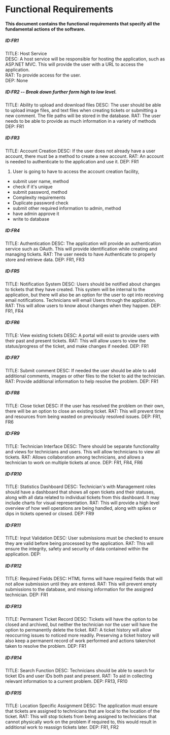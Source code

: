 # Functional Requirements
#### This document contains the functional requirements that specify all the fundamental actions of the software.

##### ID:FR1
TITLE: Host Service\
DESC: A host service will be responsible for hosting the application, such as ASP.NET MVC. This will provide the user with a URL to access the application.\
RAT: To provide access for the user.\
DEP: None

##### ID:FR2  -- Break down further form high to low level.
TITLE: Ability to upload and download files
DESC: The user should be able to upload image files, and text files when creating tickets or submitting a new comment. The file paths will be stored in the database.
RAT: The user needs to be able to provide as much information in a variety of methods
DEP: FR1

##### ID:FR3
TITLE: Account Creation
DESC: If the user does not already have a user account, there must be a method to create a new account.
RAT: An account is needed to authenticate to the application and use it.
DEP: FR1
1. User is going to have to access the account creation facility, 
  - submit user name, method
  - check if it's unique
  - submit password, method
  - Complexity requirements
  - Duplicate password check
  - submit other required information to admin, method
  - have admin approve it
  - write to database 

##### ID:FR4
TITLE: Authentication
DESC: The application will provide an authentication service such as OAuth. This will provide identification while creating and managing tickets.
RAT: The user needs to have Authenticate to properly store and retrieve data.
DEP: FR1, FR3


##### ID:FR5
TITLE: Notification System
DESC: Users should be notified about changes to tickets that they have created. This system will be internal to the application, but there will also be an option for the user to opt into receiving email notifications. Technicians will email Users through the application.
RAT: This will allow users to know about changes when they happen.
DEP: FR1, FR4

##### ID:FR6
TITLE: View existing tickets
DESC: A portal will exist to provide users with their past and present tickets.
RAT: This will allow users to view the status/progress of the ticket, and make changes if needed.
DEP: FR1

##### ID:FR7
TITLE: Submit comment
DESC: If needed the user should be able to add additional comments, images or other files to the ticket to aid the technician.
RAT: Provide additional information to help resolve the problem.
DEP: FR1

##### ID:FR8
TITLE: Close ticket
DESC: If the user has resolved the problem on their own, there will be an option to close an existing ticket.
RAT: This will prevent time and resources from being wasted on previously resolved issues.
DEP: FR1, FR6

##### ID:FR9
TITLE: Technician Interface
DESC: There should be separate functionality and views for technicians and users. This will allow technicians to view all tickets.
RAT: Allows collaboration among technicians, and allows a technician to work on multiple tickets at once.
DEP: FR1, FR4, FR6

##### ID:FR10
TITLE: Statistics Dashboard
DESC: Technician's with Management roles should have a dashboard that shows all open tickets and their statuses, along with all data related to individual tickets from this dashboard. It may include charts for visual representation.
RAT: This will provide a high level overview of how well operations are being handled, along with spikes or dips in tickets opened or closed.
DEP: FR9

##### ID:FR11
TITLE: Input Validation
DESC: User submissions must be checked to ensure they are valid before being processed by the application.
RAT: This will ensure the integrity, safety and security of data contained within the application.
DEP:

##### ID:FR12
TITLE: Required Fields
DESC: HTML forms will have required fields that will not allow submission until they are entered.
RAT: This will prevent empty submissions to the database, and missing information for the assigned technician.
DEP: FR1

##### ID:FR13
TITLE: Permanent Ticket Record
DESC: Tickets will have the option to be closed and archived, but neither the technician nor the user will have the option to permanently delete the ticket.
RAT: A ticket history will allow reoccurring issues to noticed more readily. Preserving a ticket history will also keep a permanent record of work performed and actions taken/not taken to resolve the problem.
DEP: FR1

##### ID:FR14
TITLE: Search Function
DESC: Technicians should be able to search for ticket IDs and user IDs both past and present.
RAT: To aid in collecting relevant information to a current problem.
DEP: FR13, FR10

##### ID:FR15
TITLE: Location Specific Assignment
DESC: The application must ensure that tickets are assigned to technicians that are local to the location of the ticket.
RAT: This will stop tickets from being assigned to technicians that cannot physically work on the problem if required to, this would result in additional work to reassign tickets later.
DEP: FR1, FR2

